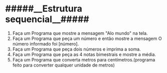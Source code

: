 
<h1>#####__Estrutura sequencial__#####</h1>

1. Faça um Programa que mostre a mensagem "Alo mundo" na tela.<br>
2. Faça um Programa que peça um número e então mostre a mensagem O número informado foi [número].<br>
3. Faça um Programa que peça dois números e imprima a soma.<br>
4. Faça um Programa que peça as 4 notas bimestrais e mostre a média.<br>
5. Faça um Programa que converta metros para centímetros.(programa feito para converter qualquer  unidade de metros)<br>

